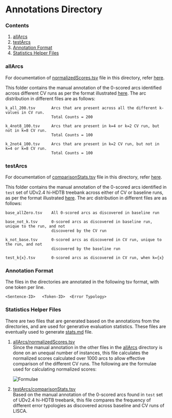 <h1>Annotations Directory</h1>

<h3>Contents</h3>

1. [allArcs](#allArcs)
2. [testArcs](#testArcs)
3. [Annotation Format](#annotation-format)
4. [Statistics Helper Files](#statistics-helper-files)

<h3>allArcs</h3>

For documentation of [normalizedScores.tsv](./allArcs/normalizedScores.tsv) file in this directory, refer [here](#statistics-helper-files).

This folder contains the manual annotation of the 0-scored arcs identified across different CV runs as per the format illustrated
[here](#annotation-format). The arc distribution in different files are as follows:

    k_all_200.tsv       Arcs that are present across all the different k-values in CV run.
                        Total Counts = 200
                    
    k_4not8_100.tsv     Arcs that are present in k=4 or k=2 CV run, but not in k=8 CV run.
                        Total Counts = 100
                        
    k_2not4_100.tsv     Arcs that are present in k=2 CV run, but not in k=4 or k=8 CV run.
                        Total Counts = 100  

<h3>testArcs</h3>

For documentation of [comparisonStats.tsv](./testArcs/comparisonStats.tsv) file in this directory, refer [here](#statistics-helper-files).

This folder contains the manual annotation of the 0-scored arcs identified in `test` set of UDv2.4 hi-HDTB treebank across either of CV or baseline runs,
as per the format illustrated [here](#annotation-format). The arc distribution in different files are as follows:

    base_allZero.tsv    All 0-scored arcs as discovered in baseline run
     
    base_not_k.tsv      0-scored arcs as discovered in baseline run, unique to the run, and not 
                        discovered by the CV run
    
    k_not_base.tsv      0-scored arcs as discovered in CV run, unique to the run, and not
                        discovered by the baseline run
    
    test_k{x}.tsv       0-scored arcs as discovered in CV run, when k={x}

<h3>Annotation Format</h3>

The files in the directories are annotated in the following tsv format, with one token per line.

    <Sentence-ID>   <Token-ID>  <Error Typology>

<h3>Statistics Helper Files</h3>

There are two files that are generated based on the annotations from the directories, and are used for generative evaluation
statistics. These files are eventually used to generate [stats.md](../stats.md) file.

1. [allArcs/normalizedScores.tsv](./allArcs/normalizedScores.tsv)  
Since the manual annotation in the other files in the [allArcs](./allArcs) directory is done on an unequal number of instances,
this file calculates the normalized scores calculated over 1000 arcs to allow effective comparison of the different CV runs.
The following are the formulae used for calculating normalized scores:

    ![Formulae](https://github.com/Akshayanti/Masters-Thesis-CUNI-2020/tree/master/lisca_cv/docs/formulae.png)

2. [testArcs/comparisonStats.tsv](./testArcs/comparisonStats.tsv)  
Based on the manual annotation of the 0-scored arcs found in `test` set of UDv2.4 hi-HDTB treebank, this file
compares the frequency of different error typologies as discovered across baseline and CV runs of LISCA.